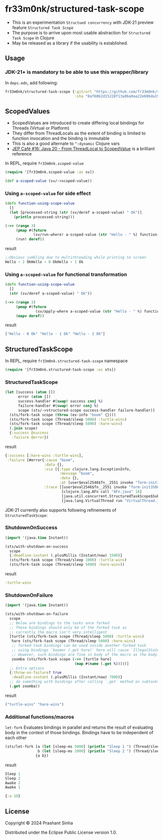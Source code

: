 # fr33m0nk/structured-task-scope

- This is an experimentation `Structued concurrency` with JDK-21 preview feature `Structured Task Scope`
- The purpose is to arrive upon most usable abstraction for `Structured Task Scope` in Clojure
- May be released as a library if the usability is established.

## Usage

### JDK-21+ is mandatory to be able to use this wrapper/library

In `deps.edn`, add following:
```clojure
fr33m0nk/structured-task-scope {:git/url "https://github.com/fr33m0nk/structured-task-scope"
                                :sha "0af6062d15228f13a0ba0aa22e696da195dd81aa"}
```
## ScopedValues
- ScopedValues are introduced to create differing local bindings for Threads (Virtual or Platform)
- They differ from ThreadLocals as the extent of binding is limited to function invocation and the binding is immutable
- This is also a good alternate to `^:dynamic` Clojure vars
- [JEP Café #16: Java 20 - From ThreadLocal to ScopedValue](https://www.youtube.com/watch?v=fjvGzBFmyhM) is a brilliant reference

In REPL, require `fr33m0nk.scoped-value` 
```clojure
(require '[fr33m0nk.scoped-value :as sv])

(def a-scoped-value (sv/->scoped-value))
```
### Using `a-scoped-value` for side effect
```clojure
(defn function-using-scope-value
  []
  (let [processed-string (str (sv/deref a-scoped-value) " Ok")]
    (println processed-string)))

(->> (range 3)
     (pmap #(future
             (sv/run-where! a-scoped-value (str "Hello - " %) function-using-scope-value)))
     (run! deref))
```
result
```clojure
;;Obvious jumbling due to multithreading while printing to screen
Hello - 2 OkHello - 0 OkHello - 1 Ok 
```
### Using `a-scoped-value` for functional transformation
```clojure
(defn function-using-scope-value
  []
  (str (sv/deref a-scoped-value) " Ok"))

(->> (range 3)
     (pmap #(future
              (sv/apply-where a-scoped-value (str "Hello - " %) function-using-scope-value)))
     (mapv deref))
```
result
```clojure
["Hello - 0 Ok" "Hello - 1 Ok" "Hello - 2 Ok"]
```

## StructuredTaskScope

In REPL, require `fr33m0nk.structured-task-scope` namespace
```clojure
(require '[fr33m0nk.structured-task-scope :as sts])
```

### StructuredTaskScope
```clojure
(let [success (atom [])
      error (atom [])
      success-handler #(swap! success conj %)
      failure-handler #(swap! error conj %)
      scope (sts/->structured-scope success-handler failure-handler)]
  (sts/fork-task scope (throw (ex-info "boom" {})))
  (sts/fork-task scope (Thread/sleep 5000) :turtle-wins)
  (sts/fork-task scope (Thread/sleep 5000) :hare-wins)
  (.join scope)
  {:success @success
   :failure @error})
```

result
```clojure
{:success [:hare-wins :turtle-wins],
 :failure [#error{:cause "boom",
                  :data {},
                  :via [{:type clojure.lang.ExceptionInfo,
                         :message "boom",
                         :data {},
                         :at [user$eval2546$fn__2551 invoke "form-init3588532553786133725.clj" 6]}],
                  :trace [[user$eval2546$fn__2551 invoke "form-init3588532553786133725.clj" 6]
                          [clojure.lang.AFn call "AFn.java" 18]
                          [java.util.concurrent.StructuredTaskScope$SubtaskImpl run "StructuredTaskScope.java" 889]
                          [java.lang.VirtualThread run "VirtualThread.java" 309]]}]}
```

JDK-21 currently also supports following refinements of `StructuredTaskScope`:

### ShutdownOnSuccess
```clojure
(import '(java.time Instant))

(sts/with-shutdown-on-success
  scope 
  {:deadline-instant (.plusMillis (Instant/now) 1500)} 
  (sts/fork-task scope (Thread/sleep 1000) :turtle-wins)
  (sts/fork-task scope (Thread/sleep 5000) :hare-wins))
```
result
```clojure
:turtle-wins
```

### ShutdownOnFailure
```clojure
(import '(java.time Instant))

(sts/with-shutdown-on-failure
  scope
  ;; Below are bindings to the tasks once forked
  ;; These bindings should only be of the forked task as
  ;; currently the macro isn't very intelligent
  [turtle (sts/fork-task scope (Thread/sleep 5000) :turtle-wins)
   hare (sts/fork-task scope (Thread/sleep 5000) :hare-wins)
   ;; forked task bindings can be used inside another forked task
   ;; using bindings `boomer (.get hare)` here will cause `IllegalStateException`
   ;; However, such bindings are fine in body of the macro as the body executes after `(.join scope)` 
   zoomba (sts/fork-task scope (->> [turtle hare]
                                (map #(name (.get %)))))]
  ;; Extra options
  {:throw-on-failure? true
   :deadline-instant (.plusMillis (Instant/now) 7000)}
  ;; do something with bindings after calling `.get` method on subtasks
  (.get zoomba))
```
result
```clojure
("turtle-wins" "hare-wins")
```

### Additional functions/macros
`let-fork`
Evaluates bindings in parallel and returns the result of
evaluating body in the context of those bindings. 
Bindings have to be independent of each other
```clojure
(sts/let-fork [a (let [sleep-ms 5000] (println "Sleep 1 ") (Thread/sleep sleep-ms) (println "Awake 1") :a)
               b (let [sleep-ms 2000] (println "Sleep 2 ") (Thread/sleep sleep-ms) (println "Awake 2") 10)]
              {a b})
```
result
```clojure
Sleep 1
Sleep 2
Awake 2
Awake 1

{:a 10}
```
## License

Copyright © 2024 Prashant Sinha

Distributed under the Eclipse Public License version 1.0.
